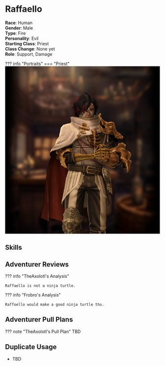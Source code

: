 # Raffaello

**Race**: Human  
**Gender**: Male  
**Type**: Fire  
**Personality**: Evil   
**Starting Class**: Priest    
**Class Change**: None yet  
**Role**: Support, Damage

??? info "Portraits"
    === "Priest"
        ![](../img/raffaello-priest.jpg)

## Skills
<!--
!!! info "Unique Skill (Inheritable)"
    === "Flutterdream Flash"
        {{ get_skill_description('Flutterdream Flash') }}

!!! info "Unique Skill (Not Inheritable)"
    === "Flickering Fang"
        {{ get_skill_description('Flickering Fang') }}

!!! info "Discipline Skill"
    === "Blessing of Owen"
        {{ get_skill_description('Blessing of Owen') }}
-->

## Adventurer Reviews

??? info "TheAxolotl's Analysis"

    Raffaello is not a ninja turtle.  

??? info "Frobro's Analysis"
    
    Raffoello would make a good ninja turtle tho.

## Adventurer Pull Plans

??? note "TheAxolotl's Pull Plan"
    TBD
    
## Duplicate Usage

* TBD
